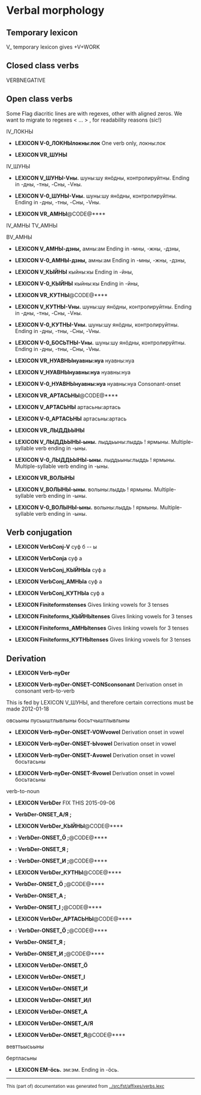 

# Verbal morphology               

## Temporary lexicon

V_ temporary lexicon gives +V+WORK

## Closed class verbs

VERBNEGATIVE 









## Open class verbs

Some Flag diacritic lines are with regexes, other with aligned zeros. We want to migrate to
regexes < … > , for readability reasons (sic!)

IV_ЛОКНЫ 

* **LEXICON V-0_ЛОКНЫлокны:лок** One verb only, локны:лок


* **LEXICON VR_ШУНЫ** 

IV_ШУНЫ 

* **LEXICON V_ШУНЫ-Vны.** шуны:шу янӧдны, контролируйтны. Ending in -дны, -тны, -Cны, -Vны.
* **LEXICON V-0_ШУНЫ-Vны.** шуны:шу янӧдны, контролируйтны. Ending in -дны, -тны, -Cны, -Vны.

* **LEXICON VR_АМНЫ**@CODE@****

IV_АМНЫ 
TV_АМНЫ 

BV_АМНЫ 

* **LEXICON V_АМНЫ-дзны,** амны:ам Ending in -мны, -жны, -дзны,
* **LEXICON V-0_АМНЫ-дзны,** амны:ам Ending in -мны, -жны, -дзны,


* **LEXICON V_КЫЙНЫ** кыйны:кы Ending in -йны, 

* **LEXICON V-0_КЫЙНЫ** кыйны:кы Ending in -йны, 

* **LEXICON VR_КУТНЫ**@CODE@****

* **LEXICON V_КУТНЫ-Vны.** шуны:шу янӧдны, контролируйтны. Ending in -дны, -тны, -Cны, -Vны.
* **LEXICON V-0_КУТНЫ-Vны.** шуны:шу янӧдны, контролируйтны. Ending in -дны, -тны, -Cны, -Vны.


* **LEXICON V-0_БОСЬТНЫ-Vны.** шуны:шу янӧдны, контролируйтны. Ending in -дны, -тны, -Cны, -Vны.


* **LEXICON VR_НУАВНЫнуавны:нуа** нуавны:нуа

* **LEXICON V_НУАВНЫнуавны:нуа** нуавны:нуа
* **LEXICON V-0_НУАВНЫнуавны:нуа** нуавны:нуа
Consonant-onset

* **LEXICON VR_АРТАСЬНЫ**@CODE@****


* **LEXICON V_АРТАСЬНЫ** артасьны:артась 
* **LEXICON V-0_АРТАСЬНЫ** артасьны:артась 

* **LEXICON VR_ЛЫДДЬЫНЫ** 

* **LEXICON V_ЛЫДДЬЫНЫ-ыны.** лыддьыны:лыддь ! ярмыны. Multiple-syllable verb ending in -ыны.
* **LEXICON V-0_ЛЫДДЬЫНЫ-ыны.** лыддьыны:лыддь ! ярмыны. Multiple-syllable verb ending in -ыны.

* **LEXICON VR_ВОЛЫНЫ** 


* **LEXICON V_ВОЛЫНЫ-ыны.** волыны:лыддь ! ярмыны. Multiple-syllable verb ending in -ыны.
* **LEXICON V-0_ВОЛЫНЫ-ыны.** волыны:лыддь ! ярмыны. Multiple-syllable verb ending in -ыны.








## Verb conjugation 

* **LEXICON VerbConj-V**  суф б -- ы 

* **LEXICON VerbConjа** суф а

* **LEXICON VerbConj_КЫЙНЫа** суф а

* **LEXICON VerbConj_АМНЫа** суф а

* **LEXICON VerbConj_КУТНЫа** суф а


* **LEXICON Finiteformstenses** Gives linking vowels for 3 tenses

* **LEXICON Finiteforms_КЫЙНЫtenses** Gives linking vowels for 3 tenses

* **LEXICON Finiteforms_АМНЫtenses** Gives linking vowels for 3 tenses

* **LEXICON Finiteforms_КУТНЫtenses** Gives linking vowels for 3 tenses

































## Derivation


* **LEXICON Verb-nyDer** 

* **LEXICON Verb-nyDer-ONSET-CONSconsonant** Derivation onset in consonant
verb-to-verb

This is fed by LEXICON V_ШУНЫ, and therefore certain corrections
must be made 2012-01-18

овсьыны
пусьыштлывлыны
босьтчыштлывлыны

* **LEXICON Verb-nyDer-ONSET-VOWvowel** Derivation onset	in vowel

* **LEXICON Verb-nyDer-ONSET-Ыvowel** Derivation onset	in vowel

* **LEXICON Verb-nyDer-ONSET-Аvowel** Derivation onset	in vowel
босьтасьны

* **LEXICON Verb-nyDer-ONSET-Яvowel** Derivation onset	in vowel
босьтасьны


verb-to-noun

* **LEXICON VerbDer** 
FIX THIS 2015-09-06
* **VerbDer-ONSET_А/Я ;** 

* **LEXICON VerbDer_КЫЙНЫ**@CODE@****
* **: VerbDer-ONSET_Ӧ ;**@CODE@****
* **: VerbDer-ONSET_Я ;** 
* **: VerbDer-ONSET_И ;**@CODE@****

* **LEXICON VerbDer_КУТНЫ**@CODE@****
* **VerbDer-ONSET_Ӧ ;**@CODE@****
* **VerbDer-ONSET_А ;** 
* **VerbDer-ONSET_І ;**@CODE@****

* **LEXICON VerbDer_АРТАСЬНЫ**@CODE@****
* **: VerbDer-ONSET_Ӧ ;**@CODE@****
* **VerbDer-ONSET_Я ;** 
* **VerbDer-ONSET_И ;**@CODE@****

* **LEXICON VerbDer-ONSET_Ӧ** 



* **LEXICON VerbDer-ONSET_І** 

* **LEXICON VerbDer-ONSET_И** 
* **LEXICON VerbDer-ONSET_И/І** 




* **LEXICON VerbDer-ONSET_А** 
* **LEXICON VerbDer-ONSET_А/Я** 

* **LEXICON VerbDer-ONSET_Я**@CODE@****








вевттьысьыны

бертласьны












* **LEXICON EM-ӧсь.** эм:эм. Ending in -ӧсь.



* * *
<small>This (part of) documentation was generated from [../src/fst/affixes/verbs.lexc](http://github.com/giellalt/lang-kpv/blob/main/../src/fst/affixes/verbs.lexc)</small>